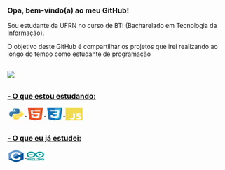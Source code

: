 ### Opa, bem-vindo(a) ao meu GitHub! 

Sou estudante da UFRN no curso de BTI (Bacharelado em Tecnologia da Informação).

O objetivo deste GitHub é compartilhar os projetos que irei realizando ao longo do tempo como estudante de programação

##

<div>
  <a href="https://github.com/danieluan">
  <img height="180em" src="https://github-readme-stats.vercel.app/api?username=danieluan&show_icons=true&theme=react"/>
  <!-- <img height="180em" src="https://github-readme-stats.vercel.app/api/top-langs/?username=danieluan&layout=compact&theme=react"/> -->
</div>

##
  
### - O que estou estudando:
  <img align="center" alt="Daniel-Python" height="30" width="40" src="https://raw.githubusercontent.com/devicons/devicon/master/icons/python/python-original.svg">
  <img align="center" alt="Daniel-HTML" height="30" width="40" src="https://raw.githubusercontent.com/devicons/devicon/master/icons/html5/html5-original.svg">
  <img align="center" alt="Daniel-CSS" height="30" width="40" src="https://raw.githubusercontent.com/devicons/devicon/master/icons/css3/css3-original.svg">
  <img align="center" alt="Daniel-Js" height="30" width="40" src="https://raw.githubusercontent.com/devicons/devicon/master/icons/javascript/javascript-plain.svg">
  
##
  
### - O que eu já estudei:
<img align="center" alt="Daniel-C" height="30" width="40" src="https://raw.githubusercontent.com/devicons/devicon/master/icons/c/c-original.svg">
<img align="center" alt="Daniel-Arduino" height="30" width="40" src="https://raw.githubusercontent.com/devicons/devicon/master/icons/arduino/arduino-original-wordmark.svg">
